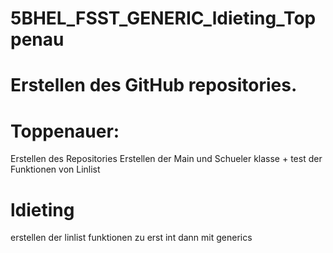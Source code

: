 # 5BHEL_FSST_GENERIC_ldieting_Toppenau
# Erstellen des GitHub repositories.
# Toppenauer:
Erstellen des Repositories
Erstellen der Main und Schueler klasse + test der Funktionen von Linlist
# ldieting
erstellen der linlist funktionen zu erst int dann mit generics
